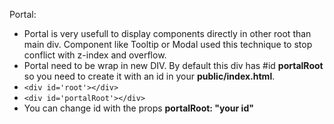Portal:

- Portal is very usefull to display components directly in other root than main div. Component like Tooltip or Modal used this technique to stop conflict with z-index and overflow.
- Portal need to be wrap in new DIV. By default this div has #id <b>portalRoot</b> so you need to create it with an id in your <b>public/index.html</b>.
- `<div id='root'></div>`
- `<div id='portalRoot'></div>`
- You can change id with the props <b>portalRoot: "your id"</b>
